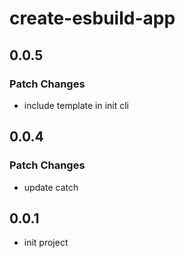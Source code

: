 # create-esbuild-app

## 0.0.5

### Patch Changes

- include template in init cli

## 0.0.4

### Patch Changes

- update catch

## 0.0.1

- init project
